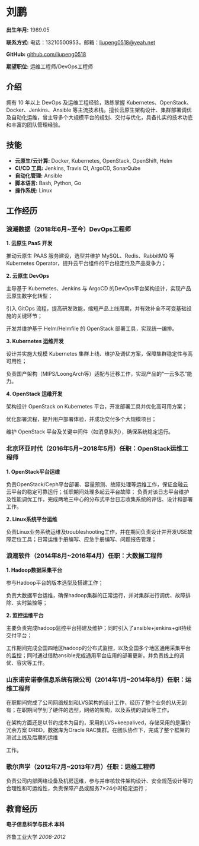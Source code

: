 # 刘鹏

**出生年月:** 1989.05

**联系方式:** 电话：13210500953，邮箱：liupeng0518@yeah.net

**GitHub:** [github.com/liupeng0518](https://github.com/liupeng0518)

**期望职位:** 运维工程师/DevOps工程师


## 介绍
拥有 10 年以上 DevOps 及运维工程经验，熟练掌握 Kubernetes、OpenStack、Docker、Jenkins、Ansible 等主流技术栈。擅长云原生架构设计、集群部署调优及自动化运维，曾主导多个大规模平台的规划、交付与优化，具备扎实的技术功底和丰富的团队管理经验。



## 技能

- **云原生/云计算:** Docker, Kubernetes, OpenStack, OpenShift, Helm
- **CI/CD 工具:** Jenkins, Travis CI, ArgoCD, SonarQube
- **自动化管理:** Ansible
- **脚本语言:** Bash, Python, Go
- **操作系统:** Linux

## 工作经历

### 浪潮数据（2018年6月~至今）DevOps工程师


**1. 云原生 PaaS 开发**

推动云原生 PAAS 服务建设，选型并维护 MySQL、Redis、RabbitMQ 等 Kubernetes Operator，提升云平台组件的平台稳定性及产品竞争力；


**2. 云原生 DevOps**

主导基于 Kubernetes、Jenkins 与 ArgoCD 的DevOps平台架构设计，实现产品云原生数字化转型；

引入 GitOps 流程，提高研发效能，缩短产品上线周期，并有效补全不可变基础设施的关键环节；

开发并维护基于 Helm/Helmfile 的 OpenStack 部署工具，实现统一编排。

**3. Kubernetes 运维开发**

设计并实施大规模 Kubernetes 集群上线、维护及调优方案，保障集群稳定性与高可用性；

负责国产架构（MIPS/LoongArch等）适配与迁移工作，实现产品的“一云多芯”能力。

**4. OpenStack 运维开发**

架构设计 OpenStack on Kubernetes 平台，开发部署工具并优化高可用方案；

优化部署流程，提升用户部署体验，并成功交付多个大规模项目；

维护 OpenStack 平台及关键中间件（如消息队列），确保系统稳定运行。

### 北京环亚时代（2016年5月~2018年5月）任职：OpenStack运维工程师

**1. OpenStack平台运维**

负责OpenStack/Ceph平台部署、容量预测、故障处理等运维工作，保证金融云云平台的稳定可靠运行；任职期间处理多起云平台故障；
负责对该日志平台维护及性能调优工作，完成两地三中心的分布式平台日志收集系统的评估、设计和部署工作。

**2. Linux系统平台运维**

负责Linux业务系统运维及troubleshooting工作，并在期间负责设计并开发USE故障定位工具；日常运维手册编写、应急手册编写、问题报告管理；



### 浪潮软件（2014年8月~2016年4月）任职：大数据工程师

**1. Hadoop数据采集平台**

参与Hadoop平台的版本选型及搭建工作；

负责⼤数据平台运维，确保hadoop集群的正常运行，并对集群进行调优、故障排除、实时监控等；

**2. 监控运维平台**

主要负责完成hadoop监控平台搭建及维护；同时引入了ansible+jenkins+git持续交付平台；

工作期间完成全国四地区hadoop的分布式监控，以及全国多个地区通用采集平台的监控；同时通过借助ansible完成通用平台应用的部署更新。并负责线上的调优、容灾等工作。

### 山东诺安诺泰信息系统有限公司（2014年1月~2014年6月）任职：运维工程师

在职期间完成了公司⽹络规划和LVS架构的设计⼯作，经历了整个业务的从⽆到有；在职期间学到了硬件的选型，⽹络的架构，以及系统的调优等⼯作。

在架构⽅⾯还是以节约成本为⽬的，采⽤的LVS+keepalived，存储采⽤的是廉价冗余⽅案 DRBD，数据库为Oracle RAC集群。在团队协作下，完成了整个框架的测试上线及后期的运维

⼯作。

### 歌尔声学（2012年7月~2013年7月）任职：运维工程师

负责公司内部网络设备及机房运维，参与并审核软件架构设计、安全规范设计等的合理性和可运维性，负责保障产品或服务7×24小时稳定运行；

## 教育经历

**电子信息科学与技术 本科**

齐鲁工业大学
*2008-2012*


